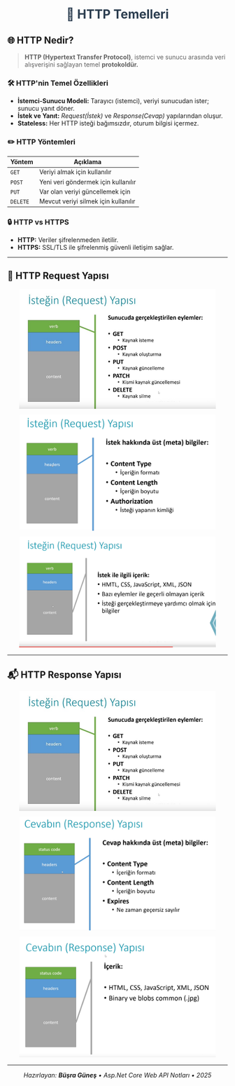 <div align="center">
  <h1 style="color:#2c3e50;">🧩 HTTP Temelleri</h1>
</div>
<h2>🌐 HTTP Nedir?</h2>
<blockquote>
  <strong>HTTP (Hypertext Transfer Protocol)</strong>, istemci ve sunucu arasında veri alışverişini sağlayan temel <strong>protokoldür.</strong>
</blockquote>

<h3>🛠️ HTTP'nin Temel Özellikleri</h3>
<ul>
  <li><strong>İstemci-Sunucu Modeli:</strong> Tarayıcı (istemci), veriyi sunucudan ister; sunucu yanıt döner.</li>
  <li><strong>İstek ve Yanıt:</strong> <em>Request(İstek)</em> ve <em>Response(Cevap)</em> yapılarından oluşur.</li>
  <li><strong>Stateless:</strong> Her HTTP isteği bağımsızdır, oturum bilgisi içermez.</li>
</ul>

<!-- HTTP Methods -->
<h3>✏️ HTTP Yöntemleri</h3>
<table>
  <thead>
    <tr>
      <th>Yöntem</th>
      <th>Açıklama</th>
    </tr>
  </thead>
  <tbody>
    <tr><td><code>GET</code></td><td>Veriyi almak için kullanılır</td></tr>
    <tr><td><code>POST</code></td><td>Yeni veri göndermek için kullanılır</td></tr>
    <tr><td><code>PUT</code></td><td>Var olan veriyi güncellemek için</td></tr>
    <tr><td><code>DELETE</code></td><td>Mevcut veriyi silmek için kullanılır</td></tr>
  </tbody>
</table>

<!-- HTTP vs HTTPS -->
<h3>🔒 HTTP vs HTTPS</h3>
<ul>
  <li><strong>HTTP:</strong> Veriler şifrelenmeden iletilir.</li>
  <li><strong>HTTPS:</strong> SSL/TLS ile şifrelenmiş güvenli iletişim sağlar.</li>
</ul>

<hr>

<!-- Request Yapısı -->
<h2>📨 HTTP Request Yapısı</h2>
<div align="center">
  <img src="Images/Request1.png" alt="Request 1" width="450" style="margin-bottom:10px;"><br>
  <img src="Images/Request2.png" alt="Request 2" width="450" style="margin-bottom:10px;"><br>
  <img src="Images/Request3.png" alt="Request 3" width="450"><br>
</div>

<hr>

<!-- Response Yapısı -->
<h2>📬 HTTP Response Yapısı</h2>
<div align="center">
  <img src="Images/Request1.png" alt="Response 1" width="450" style="margin-bottom:10px;"><br>
  <img src="Images/Response2.png" alt="Response 2" width="450" style="margin-bottom:10px;"><br>
  <img src="Images/Response3.png" alt="Response 3" width="450"><br>
</div>

<hr>

<!-- Footer -->
<div align="center">
  <em>Hazırlayan: <strong>Büşra Güneş</strong> • Asp.Net Core Web API Notları • 2025</em>
</div>
